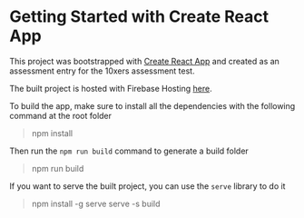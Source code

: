 # Getting Started with Create React App

This project was bootstrapped with [Create React App](https://github.com/facebook/create-react-app) and created as an assessment entry for the 10xers assessment test.

The built project is hosted with Firebase Hosting [here](https://xers-demo.web.app/).

To build the app, make sure to install all the dependencies with the following command at the root folder

> npm install

Then run the ```npm run build``` command to generate a build folder

> npm run build

If you want to serve the built project, you can use the ```serve``` library to do it

> npm install -g serve
> serve -s build